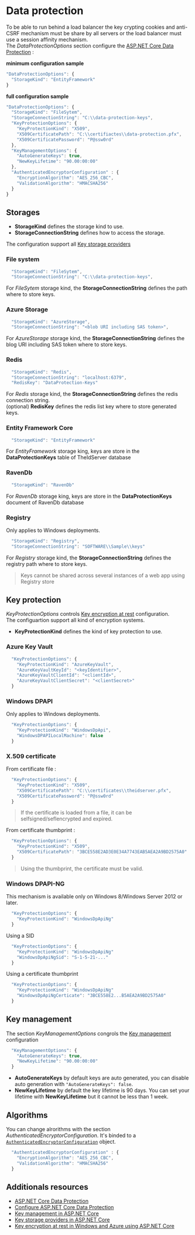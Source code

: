 # Data protection

To be able to run behind a load balancer the key crypting cookies and anti-CSRF mechanism must be share by all servers or the load balancer must use a session affinity mechanism.  
The *DataProtectionOptions* section configure the [ASP.NET Core Data Protection](https://docs.microsoft.com/en-us/aspnet/core/security/data-protection/introduction?view=aspnetcore-3.1) : 

**minimum configuration sample**
```js
"DataProtectionOptions": {
  "StorageKind": "EntityFramework"
}
```

**full configuration sample**
```js
"DataProtectionOptions": {
  "StorageKind": "FileSytem",
  "StorageConnectionString": "C:\\data-protection-keys",
  "KeyProtectionOptions": {
    "KeyProtectionKind": "X509",
    "X509CertificatePath": "C:\\certifiactes\\data-protection.pfx",
    "X509CertificatePassword": "P@ssw0rd"
  },
  "KeyManagementOptions": {
    "AutoGenerateKeys": true,
    "NewKeyLifetime": "90.00:00:00"
  },
  "AuthenticatedEncryptorConfiguration" : {
    "EncryptionAlgorithm": "AES_256_CBC",
    "ValidationAlgorithm": "HMACSHA256"
  }
}
```

## Storages

* **StorageKind** defines the storage kind to use.
* **StorageConnectionString** defines how to access the storage.

The configuration support all [Key storage providers](https://docs.microsoft.com/en-us/aspnet/core/security/data-protection/implementation/key-storage-providers?view=aspnetcore-3.1&tabs=visual-studio)

### File system

```js
  "StorageKind": "FileSytem",
  "StorageConnectionString": "C:\\data-protection-keys",
```

For *FileSytem* storage kind, the **StorageConnectionString** defines the path where to store keys.

### Azure Storage

```js
  "StorageKind": "AzureStorage",
  "StorageConnectionString": "<blob URI including SAS token>",
```

For *AzureStorage* storage kind, the **StorageConnectionString** defines the blog URI including SAS token where to store keys.

### Redis

```js
  "StorageKind": "Redis",
  "StorageConnectionString": "localhost:6379",
  "RedisKey": "DataProtection-Keys"
```

For *Redis* storage kind, the **StorageConnectionString** defines the redis connection string.  
(optional) **RedisKey** defines the redis list key where to store generated keys.

### Entity Framework Core

```js
  "StorageKind": "EntityFramework"
```

For *EntityFramework* storage king, keys are store in the **DataProtectionKeys** table of TheIdServer database

### RavenDb

```js
  "StorageKind": "RavenDb"
```

For *RavenDb* storage king, keys are store in the **DataProtectionKeys** document of RavenDb database

### Registry
Only applies to Windows deployments.

```js
  "StorageKind": "Registry",
  "StorageConnectionString": "SOFTWARE\\Sample\\keys"
```

For *Registry* storage kind, the **StorageConnectionString** defines the registry path where to store keys. 

> Keys cannot be shared across several instances of a web app using Registry store

## Key protection

*KeyProtectionOptions* controls [Key encryption at rest](https://docs.microsoft.com/en-us/aspnet/core/security/data-protection/implementation/key-encryption-at-rest?view=aspnetcore-3.1) configuration.  
The configuartion support all kind of encryption systems.

* **KeyProtectionKind** defines the kind of key protection to use.

### Azure Key Vault

```js
  "KeyProtectionOptions": {
    "KeyProtectionKind": "AzureKeyVault",
    "AzureKeyVaultKeyId": "<keyIdentifier>",
    "AzureKeyVaultClientId": "<clientId>",
    "AzureKeyVaultClientSecret": "<clientSecret>"
  }
```

### Windows DPAPI

Only applies to Windows deployments.

```js
  "KeyProtectionOptions": {
    "KeyProtectionKind": "WindowsDpApi",
    "WindowsDPAPILocalMachine": false
  }
```

### X.509 certificate

From certificate file :

```js
  "KeyProtectionOptions": {
    "KeyProtectionKind": "X509",  
    "X509CertificatePath": "C:\\certificates\\theidserver.pfx",
    "X509CertificatePassword": "P@ssw0rd"
  }
```

> If the certificate is loaded from a file, it can be selfsigned/seflencrypted and expired. 

From certificate thumbprint :

```js
  "KeyProtectionOptions": {
    "KeyProtectionKind": "X509",
    "X509CertificatePath": "3BCE558E2AD3E0E34A7743EAB5AEA2A9BD2575A0"
  }
```

> Using the thumbprint, the certificate must be valid.

### Windows DPAPI-NG

This mechanism is available only on Windows 8/Windows Server 2012 or later.

```js
  "KeyProtectionOptions": {
    "KeyProtectionKind": "WindowsDpApiNg"
  }
```

Using a SID

```js
  "KeyProtectionOptions": {
    "KeyProtectionKind": "WindowsDpApiNg"
    "WindowsDpApiNgSid": "S-1-5-21-..."
  }
```

Using a certificate thumbprint

```js
  "KeyProtectionOptions": {
    "KeyProtectionKind": "WindowsDpApiNg"
    "WindowsDpApiNgCerticate": "3BCE558E2...B5AEA2A9BD2575A0"
  }
```

## Key management

The section *KeyManagementOptions* congrols the [Key management](https://docs.microsoft.com/en-us/aspnet/core/security/data-protection/implementation/key-management?view=aspnetcore-3.1) configuration

```js
  "KeyManagementOptions": {
    "AutoGenerateKeys": true,
    "NewKeyLifetime": "90.00:00:00"
  }
```

* **AutoGenerateKeys** by default keys are auto generated, you can disable auto generation with `"AutoGenerateKeys": false`.
* **NewKeyLifetime** by default the key lifetime is 90 days. You can set your lifetime with **NewKeyLifetime** but it cannot be less than 1 week.

## Algorithms

You can change alrorithms with the section *AuthenticatedEncryptorConfiguration*. It's binded to a [`AuthenticatedEncryptorConfiguration`](https://docs.microsoft.com/en-us/dotnet/api/microsoft.aspnetcore.dataprotection.authenticatedencryption.configurationmodel.authenticatedencryptorconfiguration?view=aspnetcore-3.1) object.

```js
  "AuthenticatedEncryptorConfiguration" : {
    "EncryptionAlgorithm": "AES_256_CBC",
    "ValidationAlgorithm": "HMACSHA256"
  }
```

## Additionals resources

* [ASP.NET Core Data Protection](https://docs.microsoft.com/en-us/aspnet/core/security/data-protection/introduction?view=aspnetcore-3.1)
* [Configure ASP.NET Core Data Protection](https://docs.microsoft.com/en-us/aspnet/core/security/data-protection/configuration/overview?view=aspnetcore-3.1)
* [Key management in ASP.NET Core](https://docs.microsoft.com/en-us/aspnet/core/security/data-protection/implementation/key-management?view=aspnetcore-3.1)
* [Key storage providers in ASP.NET Core](https://docs.microsoft.com/en-us/aspnet/core/security/data-protection/implementation/key-storage-providers?view=aspnetcore-3.1&tabs=visual-studio)
* [Key encryption at rest in Windows and Azure using ASP.NET Core](https://docs.microsoft.com/en-us/aspnet/core/security/data-protection/implementation/key-encryption-at-rest?view=aspnetcore-3.1)